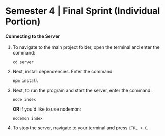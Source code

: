 <!--
    In VSCode, To switch to markdown preview mode, press Ctrl+Shift+V in the editor.

    To view preview side-by-side press (Ctrl+K V).
-->

# Semester 4 | Final Sprint (Individual Portion)

#### **Connecting to the Server**

1. To navigate to the main project folder, open the terminal and enter the command:

   ```
   cd server
   ```

2. Next, install dependencies. Enter the command:

   ```
   npm install
   ```

3. Next, to run the program and start the server, enter the command:

   ```
   node index
   ```

   **OR** if you'd like to use nodemon:

   ```
   nodemon index
   ```

5. To stop the server, navigate to your terminal and press `CTRL + C`.
